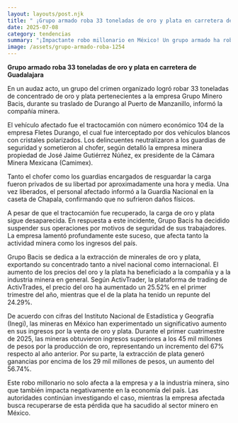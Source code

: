 ```yaml
---
layout: layouts/post.njk
title: " ¡Grupo armado roba 33 toneladas de oro y plata en carretera de Guadalajara! ¡Impactante robo millonario en México! " 
date: 2025-07-08
category: tendencias
summary: "¡Impactante robo millonario en México! Un grupo armado ha robado 33 toneladas de oro y plata en una carretera de Guadalajara. El cargamento, propiedad de Grupo Minero Bacis, fue interceptado en un audaz asalto que ha conmocionado al país. Descubre todos los detalles de este sorprendente suceso que ha puesto en jaque a la industria minera y generado una crisis de seguridad. ¡Una historia que no puedes dejar de leer!"
image: /assets/grupo-armado-roba-1254
---
```


**Grupo armado roba 33 toneladas de oro y plata en carretera de Guadalajara**



En un audaz acto, un grupo del crimen organizado logró robar 33 toneladas de concentrado de oro y plata pertenecientes a la empresa Grupo Minero Bacis, durante su traslado de Durango al Puerto de Manzanillo, informó la compañía minera.



El vehículo afectado fue el tractocamión con número económico 104 de la empresa Fletes Durango, el cual fue interceptado por dos vehículos blancos con cristales polarizados. Los delincuentes neutralizaron a los guardias de seguridad y sometieron al chofer, según detalló la empresa minera propiedad de José Jaime Gutiérrez Núñez, ex presidente de la Cámara Minera Mexicana (Camimex).



Tanto el chofer como los guardias encargados de resguardar la carga fueron privados de su libertad por aproximadamente una hora y media. Una vez liberados, el personal afectado informó a la Guardia Nacional en la caseta de Chapala, confirmando que no sufrieron daños físicos.



A pesar de que el tractocamión fue recuperado, la carga de oro y plata sigue desaparecida. En respuesta a este incidente, Grupo Bacis ha decidido suspender sus operaciones por motivos de seguridad de sus trabajadores. La empresa lamentó profundamente este suceso, que afecta tanto la actividad minera como los ingresos del país.



Grupo Bacis se dedica a la extracción de minerales de oro y plata, exportando su concentrado tanto a nivel nacional como internacional. El aumento de los precios del oro y la plata ha beneficiado a la compañía y a la industria minera en general. Según ActivTrader, la plataforma de trading de ActivTrades, el precio del oro ha aumentado un 25.52% en el primer trimestre del año, mientras que el de la plata ha tenido un repunte del 24.29%.



De acuerdo con cifras del Instituto Nacional de Estadística y Geografía (Inegi), las mineras en México han experimentado un significativo aumento en sus ingresos por la venta de oro y plata. Durante el primer cuatrimestre de 2025, las mineras obtuvieron ingresos superiores a los 45 mil millones de pesos por la producción de oro, representando un incremento del 67% respecto al año anterior. Por su parte, la extracción de plata generó ganancias por encima de los 29 mil millones de pesos, un aumento del 56.74%.



Este robo millonario no solo afecta a la empresa y a la industria minera, sino que también impacta negativamente en la economía del país. Las autoridades continúan investigando el caso, mientras la empresa afectada busca recuperarse de esta pérdida que ha sacudido al sector minero en México.
